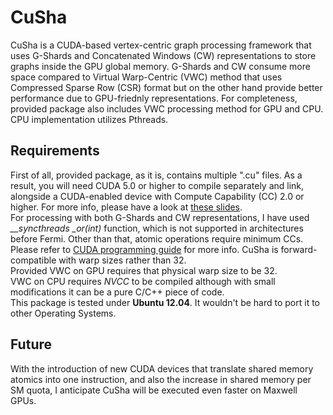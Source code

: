 CuSha
=====

CuSha is a CUDA-based vertex-centric graph processing framework that uses G-Shards and Concatenated Windows (CW) representations to store graphs inside the GPU global memory. G-Shards and CW consume more space compared to Virtual Warp-Centric (VWC) method that uses Compressed Sparse Row (CSR) format but on the other hand provide better performance due to GPU-friednly representations. For completeness, provided package also includes VWC processing method for GPU and CPU. CPU implementation utilizes Pthreads.


Requirements
-----

First of all, provided package, as it is, contains multiple ".cu" files. As a result, you will need CUDA 5.0 or higher to compile separately and link, alongside a CUDA-enabled device with Compute Capability (CC) 2.0 or higher. For more info, please have a look at [these slides](http://on-demand.gputechconf.com/gtc-express/2012/presentations/gpu-object-linking.pdf).    
For processing with both G-Shards and CW representations, I have used  *__syncthreads _or(int)* function, which is not supported in architectures before Fermi. Other than that, atomic operations require minimum CCs. Please refer to [CUDA programming guide](http://docs.nvidia.com/cuda/cuda-c-programming-guide/#atomic-functions) for more info. CuSha is forward-compatible with warp sizes rather than 32.    
Provided VWC on GPU requires that physical warp size to be 32.   
VWC on CPU requires *NVCC* to be compiled although with small modifications it can be a pure C/C++ piece of code.   
This package is tested under **Ubuntu 12.04**. It wouldn't be hard to port it to other Operating Systems.

 
Future
-----

With the introduction of new CUDA devices that translate shared memory atomics into one instruction, and also the increase in shared memory per SM quota, I anticipate CuSha will be executed even faster on Maxwell GPUs.
